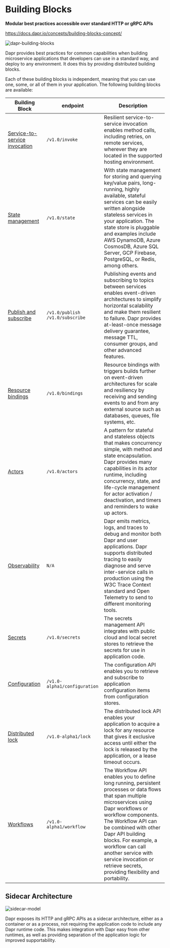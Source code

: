 # Building Blocks

**Modular best practices accessible over standard HTTP or gRPC APIs**

https://docs.dapr.io/concepts/building-blocks-concept/

![dapr-building-blocks](https://docs.dapr.io/images/building_blocks.png)

Dapr provides best practices for common capabilities when building microservice applications that developers can use in a standard way, and deploy to any environment. It does this by providing distributed building blocks.

Each of these building blocks is independent, meaning that you can use one, some, or all of them in your application. The following building blocks are available:

Building Block | endpoint | Description
---------------|----------|------------
[Service-to-service invocation](https://docs.dapr.io/developing-applications/building-blocks/service-invocation/service-invocation-overview/) | `/v1.0/invoke` | Resilient service-to-service invocation enables method calls, including retries, on remote services, wherever they are located in the supported hosting environment.
[State management](https://docs.dapr.io/developing-applications/building-blocks/state-management/state-management-overview/) | `/v1.0/state` | With state management for storing and querying key/value pairs, long-running, highly available, stateful services can be easily written alongside stateless services in your application. The state store is pluggable and examples include AWS DynamoDB, Azure CosmosDB, Azure SQL Server, GCP Firebase, PostgreSQL, or Redis, among others.
[Publish and subscribe](https://docs.dapr.io/developing-applications/building-blocks/pubsub/pubsub-overview/) | `/v1.0/publish` `/v1.0/subscribe` | Publishing events and subscribing to topics between services enables event-driven architectures to simplify horizontal scalability and make them resilient to failure. Dapr provides at-least-once message delivery guarantee, message TTL, consumer groups, and other advanced features.
[Resource bindings](https://docs.dapr.io/developing-applications/building-blocks/bindings/bindings-overview/) | `/v1.0/bindings` | Resource bindings with triggers builds further on event-driven architectures for scale and resiliency by receiving and sending events to and from any external source such as databases, queues, file systems, etc.
[Actors](https://docs.dapr.io/developing-applications/building-blocks/actors/actors-overview/) | `/v1.0/actors` | A pattern for stateful and stateless objects that makes concurrency simple, with method and state encapsulation. Dapr provides many capabilities in its actor runtime, including concurrency, state, and life-cycle management for actor activation / deactivation, and timers and reminders to wake up actors.
[Observability](https://docs.dapr.io/concepts/observability-concept/) | `N/A` | Dapr emits metrics, logs, and traces to debug and monitor both Dapr and user applications. Dapr supports distributed tracing to easily diagnose and serve inter-service calls in production using the W3C Trace Context standard and Open Telemetry to send to different monitoring tools.
[Secrets](https://docs.dapr.io/developing-applications/building-blocks/secrets/secrets-overview/) | `/v1.0/secrets` | The secrets management API integrates with public cloud and local secret stores to retrieve the secrets for use in application code.
[Configuration](https://docs.dapr.io/developing-applications/building-blocks/configuration/configuration-api-overview/) | `/v1.0-alpha1/configuration` | The configuration API enables you to retrieve and subscribe to application configuration items from configuration stores.
[Distributed lock](https://docs.dapr.io/developing-applications/building-blocks/distributed-lock/distributed-lock-api-overview/) | `/v1.0-alpha1/lock` | The distributed lock API enables your application to acquire a lock for any resource that gives it exclusive access until either the lock is released by the application, or a lease timeout occurs.
[Workflows](https://docs.dapr.io/developing-applications/building-blocks/workflow/workflow-overview/) | `/v1.0-alpha1/workflow` | The Workflow API enables you to define long running, persistent processes or data flows that span multiple microservices using Dapr workflows or workflow components. The Workflow API can be combined with other Dapr API building blocks. For example, a workflow can call another service with service invocation or retrieve secrets, providing flexibility and portability.

## Sidecar Architecture

![sidecar-model](https://docs.dapr.io/images/overview-sidecar-model.png)

Dapr exposes its HTTP and gRPC APIs as a sidecar architecture, either as a container or as a process, not requiring the application code to include any Dapr runtime code. This makes integration with Dapr easy from other runtimes, as well as providing separation of the application logic for improved supportability.